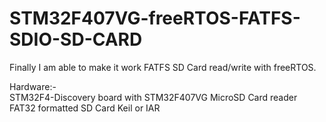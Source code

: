 # STM32F407VG-freeRTOS-FATFS-SDIO-SD-CARD

Finally I am able to make it work FATFS SD Card read/write with freeRTOS.

Hardware:-  
STM32F4-Discovery board with STM32F407VG
MicroSD Card reader
FAT32 formatted SD Card
Keil or IAR
